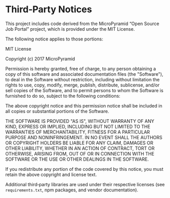 # Third‑Party Notices

This project includes code derived from the MicroPyramid “Open Source Job Portal” project, which is provided under the MIT License.

The following notice applies to those portions:

MIT License

Copyright (c) 2017 MicroPyramid

Permission is hereby granted, free of charge, to any person obtaining a copy
of this software and associated documentation files (the "Software"), to deal
in the Software without restriction, including without limitation the rights
to use, copy, modify, merge, publish, distribute, sublicense, and/or sell
copies of the Software, and to permit persons to whom the Software is
furnished to do so, subject to the following conditions:

The above copyright notice and this permission notice shall be included in all
copies or substantial portions of the Software.

THE SOFTWARE IS PROVIDED "AS IS", WITHOUT WARRANTY OF ANY KIND, EXPRESS OR
IMPLIED, INCLUDING BUT NOT LIMITED TO THE WARRANTIES OF MERCHANTABILITY,
FITNESS FOR A PARTICULAR PURPOSE AND NONINFRINGEMENT. IN NO EVENT SHALL THE
AUTHORS OR COPYRIGHT HOLDERS BE LIABLE FOR ANY CLAIM, DAMAGES OR OTHER
LIABILITY, WHETHER IN AN ACTION OF CONTRACT, TORT OR OTHERWISE, ARISING FROM,
OUT OF OR IN CONNECTION WITH THE SOFTWARE OR THE USE OR OTHER DEALINGS IN THE
SOFTWARE.

If you redistribute any portion of the code covered by this notice, you must retain the above copyright and license text.

Additional third‑party libraries are used under their respective licenses (see `requirements.txt`, npm packages, and vendor documentation).
